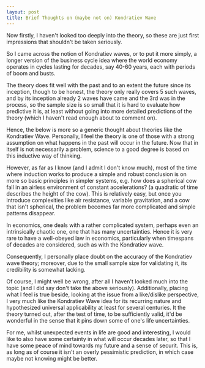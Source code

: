 ```yaml
---
layout: post
title: Brief Thoughts on（maybe not on) Kondratiev Wave
---
```


Now firstly, I haven't looked too deeply into the theory, so these are just first impressions that shouldn't be taken seriously.

So I came across the notion of Kondratiev waves, or to put it more simply, a longer version of the business cycle idea where the world economy operates in cycles lasting for decades, say 40-60 years, each with periods of boom and busts.

The theory does fit well with the past and to an extent the future since its inception, though to be honest, the theory only really covers 5 such waves, and by its inception already 2 waves have came and the 3rd was in the process, so the sample size is so small that it is hard to evaluate how predictive it is, at least without going into more detailed predictions of the theory (which I haven't read enough about to comment on).

Hence, the below is more so a generic thought about theories like the Kondratiev Wave. Personally, I feel the theory is one of those with a strong assumption on what happens in the past will occur in the future. Now that in itself is not necessarily a problem, science to a good degree is based on this inductive way of thinking.

However, as far as I know (and I admit I don't know much), most of the time where induction works to produce a simple and robust conclusion is on more so basic principles in simpler systems, e.g. how does a spherical cow fall in an airless environment of constant accelerations? (a quadratic of time describes the height of the cow). This is relatively easy, but once you introduce complexities like air resistance, variable gravitation, and a cow that isn't spherical, the problem becomes far more complicated and simple patterns disappear.

In economics, one deals with a rather complicated system, perhaps even an intrinsically chaotic one, one that has many uncertainties. Hence it is very rare to have a well-obeyed law in economics, particularly when timespans of decades are considered, such as with the Kondratiev wave.

Consequently, I personally place doubt on the accuracy of the Kondratiev wave theory; moreover, due to the small sample size for validating it, its credibility is somewhat lacking.

Of course, I might well be wrong, after all I haven't looked much into the topic (and I did say don't take the above seriously). Additionally, placing what I feel is true beside, looking at the issue from a like/dislike perspective, I very much like the Kondratiev Wave idea for its recurring nature and hypothesized universal applicability at least for several centuries. It the theory turned out, after the test of time, to be sufficiently valid, it'd be wonderful in the sense that it pins down some of one's life uncertainties.

For me, whilst unexpected events in life are good and interesting, I would like to also have some certainty in what will occur decades later, so that I have some peace of mind towards my future and a sense of securit. This is, as long as of course it isn't an overly pessimistic prediction, in which case maybe not knowing might be better.





